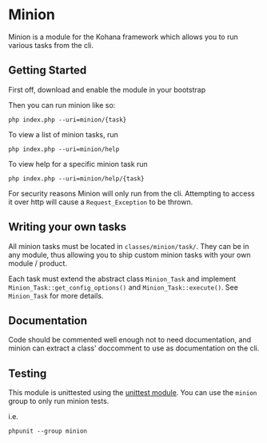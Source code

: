 # Minion

Minion is a module for the Kohana framework which allows you to run various tasks from the cli.

## Getting Started

First off, download and enable the module in your bootstrap

Then you can run minion like so:

	php index.php --uri=minion/{task}

To view a list of minion tasks, run 

	php index.php --uri=minion/help

To view help for a specific minion task run

	php index.php --uri=minion/help/{task}

For security reasons Minion will only run from the cli.  Attempting to access it over http will cause
a `Request_Exception` to be thrown.

## Writing your own tasks

All minion tasks must be located in `classes/minion/task/`.  They can be in any module, thus allowing you to 
ship custom minion tasks with your own module / product.

Each task must extend the abstract class `Minion_Task` and implement `Minion_Task::get_config_options()` and `Minion_Task::execute()`.
See `Minion_Task` for more details.

## Documentation

Code should be commented well enough not to need documentation, and minion can extract a class' doccomment to use
as documentation on the cli.

## Testing

This module is unittested using the [unittest module](http://github.com/kohana/unittest).  You can use the `minion` group to only run
minion tests.

i.e.

	phpunit --group minion
